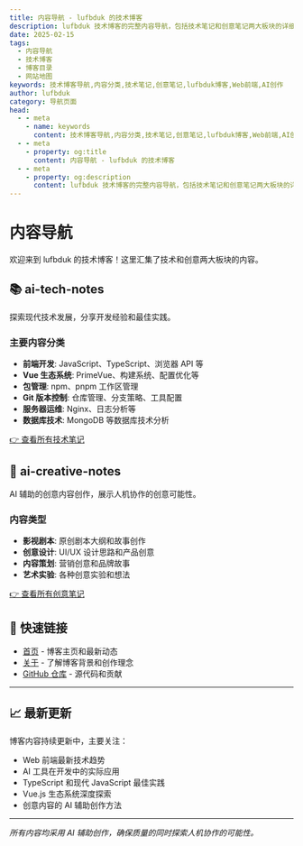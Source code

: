 ```yaml
---
title: 内容导航 - lufbduk 的技术博客
description: lufbduk 技术博客的完整内容导航，包括技术笔记和创意笔记两大板块的详细分类和快速链接
date: 2025-02-15
tags:
  - 内容导航
  - 技术博客
  - 博客目录
  - 网站地图
keywords: 技术博客导航,内容分类,技术笔记,创意笔记,lufbduk博客,Web前端,AI创作
author: lufbduk
category: 导航页面
head:
  - - meta
    - name: keywords
      content: 技术博客导航,内容分类,技术笔记,创意笔记,lufbduk博客,Web前端,AI创作,博客目录
  - - meta
    - property: og:title
      content: 内容导航 - lufbduk 的技术博客
  - - meta
    - property: og:description
      content: lufbduk 技术博客的完整内容导航，包括技术笔记和创意笔记两大板块的详细分类和快速链接
---
```


# 内容导航

欢迎来到 lufbduk 的技术博客！这里汇集了技术和创意两大板块的内容。

## 📚 ai-tech-notes

探索现代技术发展，分享开发经验和最佳实践。

### 主要内容分类

- **前端开发**: JavaScript、TypeScript、浏览器 API 等
- **Vue 生态系统**: PrimeVue、构建系统、配置优化等  
- **包管理**: npm、pnpm 工作区管理
- **Git 版本控制**: 仓库管理、分支策略、工具配置
- **服务器运维**: Nginx、日志分析等
- **数据库技术**: MongoDB 等数据库技术分析

[👉 查看所有技术笔记](/ai-tech-notes/)

## 🎨 ai-creative-notes

AI 辅助的创意内容创作，展示人机协作的创意可能性。

### 内容类型

- **影视剧本**: 原创剧本大纲和故事创作
- **创意设计**: UI/UX 设计思路和产品创意
- **内容策划**: 营销创意和品牌故事
- **艺术实验**: 各种创意实验和想法

[👉 查看所有创意笔记](/ai-creative-notes/)

## 🔗 快速链接

- [首页](/) - 博客主页和最新动态
- [关于](/about) - 了解博客背景和创作理念
- [GitHub 仓库](https://github.com/lufbduk/tech) - 源代码和贡献

---

## 📈 最新更新

博客内容持续更新中，主要关注：

- Web 前端最新技术趋势
- AI 工具在开发中的实际应用
- TypeScript 和现代 JavaScript 最佳实践
- Vue.js 生态系统深度探索
- 创意内容的 AI 辅助创作方法

---

*所有内容均采用 AI 辅助创作，确保质量的同时探索人机协作的可能性。*
